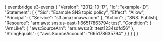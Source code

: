 {
eventbridge
s3-events
{
  "Version": "2012-10-17",
  "Id": "example-ID",
  "Statement": [
      {
          "Sid": "Example SNS topic policy",
          "Effect": "Allow",
          "Principal": {
              "Service": "s3.amazonaws.com"
          },
          "Action": [
              "SNS: Publish],
          "Resource": "arn:aws: sns:us-east-1:66517863794: test",
          "Condition": {
           "ArnLike": {
               "aws:SourceArn": "arn:aws:s3:::test1234sdfd56"
            },
        "StringEquals": {
          "aws:SourceAccount": "665178635794"
        }
      }
    }
  ]
}
